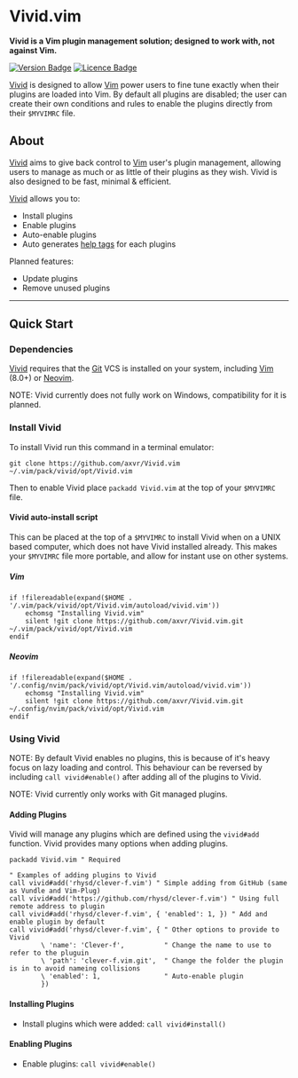 # Vivid.vim

**Vivid is a Vim plugin management solution; designed to work with, not against Vim.**

<!-- Badges made using https://shields.io/ -->
[![Version Badge](https://img.shields.io/badge/Version-v1.0.0-brightgreen.svg)](https://github.com/axvr/Vivid.vim/releases)
[![Licence Badge](https://img.shields.io/badge/Licence-MIT-blue.svg)](https://github.com/axvr/Vivid.vim/blob/master/LICENCE)


[Vivid] is designed to allow [Vim] power users to fine tune exactly when their plugins are loaded into Vim. By default all plugins are disabled; the user can create their own conditions and rules to enable the plugins directly from their ```$MYVIMRC``` file.


## About

[Vivid] aims to give back control to [Vim] user's plugin management, allowing users to manage as much or as little of their plugins as they wish. Vivid is also designed to be fast, minimal & efficient.


[Vivid] allows you to:

* Install plugins
* Enable plugins
* Auto-enable plugins
* Auto generates [help tags] for each plugins

Planned features:

* Update plugins
* Remove unused plugins


<!-- Image goes here -->


---


## Quick Start

### Dependencies

[Vivid] requires that the [Git] VCS is installed on your system, including [Vim] (8.0+) or [Neovim].

NOTE: Vivid currently does not fully work on Windows, compatibility for it is planned.

### Install Vivid

To install Vivid run this command in a terminal emulator:

``git clone https://github.com/axvr/Vivid.vim ~/.vim/pack/vivid/opt/Vivid.vim``

Then to enable Vivid place ``packadd Vivid.vim`` at the top of your ``$MYVIMRC`` file.

#### Vivid auto-install script

This can be placed at the top of a ``$MYVIMRC`` to install Vivid when on a UNIX based computer, which does not have Vivid installed already. This makes your ``$MYVIMRC`` file more portable, and allow for instant use on other systems.

##### Vim

```vim
if !filereadable(expand($HOME . '/.vim/pack/vivid/opt/Vivid.vim/autoload/vivid.vim'))
    echomsg "Installing Vivid.vim"
    silent !git clone https://github.com/axvr/Vivid.vim.git ~/.vim/pack/vivid/opt/Vivid.vim
endif
```

##### Neovim

```vim
if !filereadable(expand($HOME . '/.config/nvim/pack/vivid/opt/Vivid.vim/autoload/vivid.vim'))
    echomsg "Installing Vivid.vim"
    silent !git clone https://github.com/axvr/Vivid.vim.git ~/.config/nvim/pack/vivid/opt/Vivid.vim
endif
```


### Using Vivid

NOTE: By default Vivid enables no plugins, this is because of it's heavy focus on lazy loading and control. This behaviour can be reversed by including `call vivid#enable()` after adding all of the plugins to Vivid.

NOTE: Vivid currently only works with Git managed plugins.

#### Adding Plugins

Vivid will manage any plugins which are defined using the `vivid#add` function. Vivid provides many options when adding plugins.

```vim
packadd Vivid.vim " Required

" Examples of adding plugins to Vivid
call vivid#add('rhysd/clever-f.vim') " Simple adding from GitHub (same as Vundle and Vim-Plug)
call vivid#add('https://github.com/rhysd/clever-f.vim') " Using full remote address to plugin
call vivid#add('rhysd/clever-f.vim', { 'enabled': 1, }) " Add and enable plugin by default
call vivid#add('rhysd/clever-f.vim', { " Other options to provide to Vivid
        \ 'name': 'Clever-f',          " Change the name to use to refer to the pluguin
        \ 'path': 'clever-f.vim.git',  " Change the folder the plugin is in to avoid nameing collisions
        \ 'enabled': 1,                " Auto-enable plugin
        })
```

#### Installing Plugins

* Install plugins which were added: `call vivid#install()`

#### Enabling Plugins

* Enable plugins: `call vivid#enable()`






[Vivid]:https://github.com/axvr/Vivid.vim
[Git]:http://git-scm.com
[Vim]:http://www.vim.org
[Neovim]:https://neovim.io
[runtime path]:http://vimdoc.sourceforge.net/htmldoc/options.html#%27runtimepath%27
[help tags]:http://vimdoc.sourceforge.net/htmldoc/helphelp.html#:helptags


